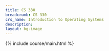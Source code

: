 ```yaml
---
title: CS 330
breadcrumb: CS 330
crs_name: Introduction to Operating Systems
description:
layout: bg-image
---
```

{% include course/main.html %}
